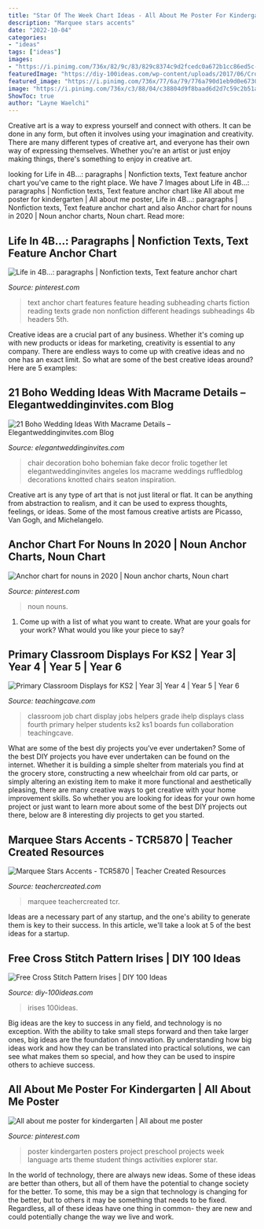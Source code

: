 ```yaml
---
title: "Star Of The Week Chart Ideas - All About Me Poster For Kindergarten"
description: "Marquee stars accents"
date: "2022-10-04"
categories:
- "ideas"
tags: ["ideas"]
images:
- "https://i.pinimg.com/736x/82/9c/83/829c8374c9d2fcedc0a672b1cc86ed5c--all-about-me-poster-kindergarten.jpg"
featuredImage: "https://diy-100ideas.com/wp-content/uploads/2017/06/Cross_stitch_Pattern_Irises-4.png"
featured_image: "https://i.pinimg.com/736x/77/6a/79/776a790d1eb9d0e67305c2dceef84540.jpg"
image: "https://i.pinimg.com/736x/c3/88/04/c38804d9f8baad6d2d7c59c2b51ab12e--reading-anchor-charts-text-structures.jpg"
ShowToc: true
author: "Layne Waelchi"
---
```



Creative art is a way to express yourself and connect with others. It can be done in any form, but often it involves using your imagination and creativity. There are many different types of creative art, and everyone has their own way of expressing themselves. Whether you're an artist or just enjoy making things, there's something to enjoy in creative art.

	

		
looking for Life in 4B...: paragraphs | Nonfiction texts, Text feature anchor chart you've came to the right place. We have 7 Images about Life in 4B...: paragraphs | Nonfiction texts, Text feature anchor chart like All about me poster for kindergarten | All about me poster, Life in 4B...: paragraphs | Nonfiction texts, Text feature anchor chart and also Anchor chart for nouns in 2020 | Noun anchor charts, Noun chart. Read more:
		
    
## Life In 4B...: Paragraphs | Nonfiction Texts, Text Feature Anchor Chart

<img loading=lazy src="https://i.pinimg.com/736x/c3/88/04/c38804d9f8baad6d2d7c59c2b51ab12e--reading-anchor-charts-text-structures.jpg" onerror="this.onerror=null;this.src='https://tse1.mm.bing.net/th?id=OIP.vd286KaczwzICRkvn0mHAgHaJ5&amp;pid=15.1';" alt="Life in 4B...: paragraphs | Nonfiction texts, Text feature anchor chart">

_Source: pinterest.com_

>text anchor chart features feature heading subheading charts fiction reading texts grade non nonfiction different headings subheadings 4b headers 5th. 

	

Creative ideas are a crucial part of any business. Whether it's coming up with new products or ideas for marketing, creativity is essential to any company. There are endless ways to come up with creative ideas and no one has an exact limit. So what are some of the best creative ideas around? Here are 5 examples: 

    
## 21 Boho Wedding Ideas With Macrame Details – Elegantweddinginvites.com Blog

<img loading=lazy src="https://www.elegantweddinginvites.com/wedding-blog/wp-content/uploads/2015/11/macarame-chair-decoration-ideas-for-bohemian-wedding.jpg" onerror="this.onerror=null;this.src='https://tse4.mm.bing.net/th?id=OIP.-kDAg2OyDCsle_S8cRhTpQHaLH&amp;pid=15.1';" alt="21 Boho Wedding Ideas With Macrame Details – Elegantweddinginvites.com Blog">

_Source: elegantweddinginvites.com_

>chair decoration boho bohemian fake decor frolic together let elegantweddinginvites angeles los macrame weddings ruffledblog decorations knotted chairs seaton inspiration. 

	

Creative art is any type of art that is not just literal or flat. It can be anything from abstraction to realism, and it can be used to express thoughts, feelings, or ideas. Some of the most famous creative artists are Picasso, Van Gogh, and Michelangelo.

    
## Anchor Chart For Nouns In 2020 | Noun Anchor Charts, Noun Chart

<img loading=lazy src="https://i.pinimg.com/736x/77/6a/79/776a790d1eb9d0e67305c2dceef84540.jpg" onerror="this.onerror=null;this.src='https://tse1.mm.bing.net/th?id=OIP.IXsEwmyWiuYylz1zAlL4qgHaQC&amp;pid=15.1';" alt="Anchor chart for nouns in 2020 | Noun anchor charts, Noun chart">

_Source: pinterest.com_

>noun nouns. 

	

1. Come up with a list of what you want to create. What are your goals for your work? What would you like your piece to say? 

    
## Primary Classroom Displays For KS2 | Year 3| Year 4 | Year 5 | Year 6

<img loading=lazy src="https://www.teachingcave.com/wp-content/uploads/2013/10/ihelp.jpg" onerror="this.onerror=null;this.src='https://tse2.mm.bing.net/th?id=OIP.jz-K9hgKZfxAyzBIi7K_ZQHaJ3&amp;pid=15.1';" alt="Primary Classroom Displays for KS2 | Year 3| Year 4 | Year 5 | Year 6">

_Source: teachingcave.com_

>classroom job chart display jobs helpers grade ihelp displays class fourth primary helper students ks2 ks1 boards fun collaboration teachingcave. 

	

What are some of the best diy projects you’ve ever undertaken?
Some of the best DIY projects you have ever undertaken can be found on the internet. Whether it is building a simple shelter from materials you find at the grocery store, constructing a new wheelchair from old car parts, or simply altering an existing item to make it more functional and aesthetically pleasing, there are many creative ways to get creative with your home improvement skills. So whether you are looking for ideas for your own home project or just want to learn more about some of the best DIY projects out there, below are 8 interesting diy projects to get you started.

    
## Marquee Stars Accents - TCR5870 | Teacher Created Resources

<img loading=lazy src="https://cdn.teachercreated.com/covers/5870.png" onerror="this.onerror=null;this.src='https://tse2.mm.bing.net/th?id=OIP.KDwJBMpvU3KhxCvUtiVnCQHaKA&amp;pid=15.1';" alt="Marquee Stars Accents - TCR5870 | Teacher Created Resources">

_Source: teachercreated.com_

>marquee teachercreated tcr. 

	

Ideas are a necessary part of any startup, and the one's ability to generate them is key to their success. In this article, we'll take a look at 5 of the best ideas for a startup.

    
## Free Cross Stitch Pattern Irises | DIY 100 Ideas

<img loading=lazy src="https://diy-100ideas.com/wp-content/uploads/2017/06/Cross_stitch_Pattern_Irises-4.png" onerror="this.onerror=null;this.src='https://tse4.mm.bing.net/th?id=OIP.mzoSXRNEVy8f3QxIcyGGOwHaLM&amp;pid=15.1';" alt="Free Cross Stitch Pattern Irises | DIY 100 Ideas">

_Source: diy-100ideas.com_

>irises 100ideas. 

	

Big ideas are the key to success in any field, and technology is no exception. With the ability to take small steps forward and then take larger ones, big ideas are the foundation of innovation. By understanding how big ideas work and how they can be translated into practical solutions, we can see what makes them so special, and how they can be used to inspire others to achieve success.

    
## All About Me Poster For Kindergarten | All About Me Poster

<img loading=lazy src="https://i.pinimg.com/736x/82/9c/83/829c8374c9d2fcedc0a672b1cc86ed5c--all-about-me-poster-kindergarten.jpg" onerror="this.onerror=null;this.src='https://tse2.mm.bing.net/th?id=OIP.IkFW9hsZ70sdD4betT7z0QHaJ3&amp;pid=15.1';" alt="All about me poster for kindergarten | All about me poster">

_Source: pinterest.com_

>poster kindergarten posters project preschool projects week language arts theme student things activities explorer star. 

	

In the world of technology, there are always new ideas. Some of these ideas are better than others, but all of them have the potential to change society for the better. To some, this may be a sign that technology is changing for the better, but to others it may be something that needs to be fixed. Regardless, all of these ideas have one thing in common- they are new and could potentially change the way we live and work.

